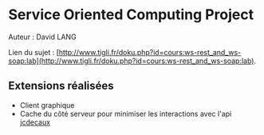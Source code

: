 # Service Oriented Computing Project
Auteur : David LANG


Lien du sujet : [http://www.tigli.fr/doku.php?id=cours:ws-rest_and_ws-soap:lab](http://www.tigli.fr/doku.php?id=cours:ws-rest_and_ws-soap:lab).

## Extensions réalisées
* Client graphique
* Cache du côté serveur pour minimiser les interactions avec l'api [jcdecaux](https://developer.jcdecaux.com/#/opendata/vls?page=getstarted)
